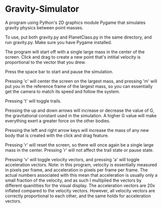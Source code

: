 # Gravity-Simulator
A program using Python's 2D graphics module Pygame that simulates gravity physics between point masses.


To use, put both gravity.py and PlanetClass.py in the same directory, and run gravity.py. Make sure you have Pygame installed. 

The program will start off with a single large mass in the center of the screen. Click and drag to create a new point that's intitial velocity is proportional to the vector that you drew.

Press the space bar to start and pause the simulation.

Pressing 'c' will center the screen on the largest mass, and pressing 'm' will put you in the reference frame of the largest mass, so you can essentially get the camera to match its speed and follow the system.

Pressing 't' will toggle trails.

Pressing the up and down arrows will increase or decrease the value of G, the gravitational constant used in the simulation. A higher G value will make everything exert a greater force on the other bodies.

Pressing the left and right arrow keys will increase the mass of any new body that is created with the click and drag feature.

Pressing 'r' will reset the screen, so there will once again be a single large mass in the center. Pressing 'r' will not affect the trail state or pause state.

Pressing 'v' will toggle velocity vectors, and pressing 'a' will toggle acceleration vectors. Note: in this program, velocity is essentially measured in pixels per frame, and acceleration in pixels per frame per frame. The actual numbers associated with this mean that acceleration is usually only a small fraction of the velocity, and as such I multiplied the vectors by different quanitities for the visual display. The acceleration vectors are 20x inflated compared to the velocity vectors. However, all velocity vectors are correctly proportional to each other, and the same holds for acceleration vectors.
